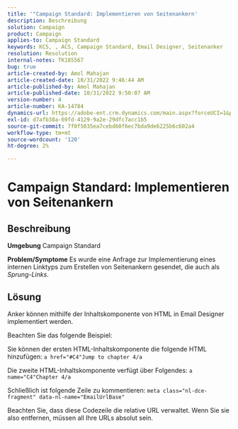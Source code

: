 ```yaml
---
title: '"Campaign Standard: Implementieren von Seitenankern'
description: Beschreibung
solution: Campaign
product: Campaign
applies-to: Campaign Standard
keywords: KCS, , ACS, Campaign Standard, Email Designer, Seitenanker
resolution: Resolution
internal-notes: TK185567
bug: true
article-created-by: Amol Mahajan
article-created-date: 10/31/2022 9:46:44 AM
article-published-by: Amol Mahajan
article-published-date: 10/31/2022 9:50:07 AM
version-number: 4
article-number: KA-14784
dynamics-url: https://adobe-ent.crm.dynamics.com/main.aspx?forceUCI=1&pagetype=entityrecord&etn=knowledgearticle&id=3fe073ea-0059-ed11-9561-6045bd006079
exl-id: d7afb38a-69fd-4129-9a2e-29dfc7acc1b5
source-git-commit: 7f0f5035ea7cebd60f6ec7bda9de6225b6c602a4
workflow-type: tm+mt
source-wordcount: '120'
ht-degree: 2%

---
```


# Campaign Standard: Implementieren von Seitenankern

## Beschreibung

<b>Umgebung</b>
Campaign Standard


<b>Problem/Symptome</b>
Es wurde eine Anfrage zur Implementierung eines internen Linktyps zum Erstellen von Seitenankern gesendet, die auch als *Sprung-Links*.


## Lösung


Anker können mithilfe der Inhaltskomponente von HTML in Email Designer implementiert werden.

Beachten Sie das folgende Beispiel:

Sie können der ersten HTML-Inhaltskomponente die folgende HTML hinzufügen:
`a href="#C4"Jump to chapter 4/a`

Die zweite HTML-Inhaltskomponente verfügt über Folgendes:
`a name="C4"Chapter 4/a`

Schließlich ist folgende Zeile zu kommentieren:
`meta class="nl-dce-fragment" data-nl-name="EmailUrlBase"`

Beachten Sie, dass diese Codezeile die relative URL verwaltet. Wenn Sie sie also entfernen, müssen all Ihre URLs absolut sein.
